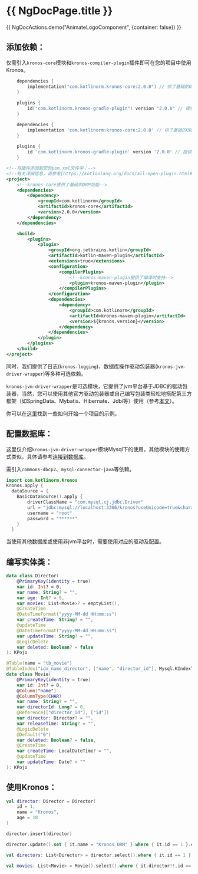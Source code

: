 # {{ NgDocPage.title }}

{{ NgDocActions.demo("AnimateLogoComponent", {container: false}) }}

## 添加依赖：

仅需引入`kronos-core`模块和`kronos-compiler-plugin`插件即可在您的项目中使用Kronos。

```kotlin group="import" name="gradle(kts)" icon="gradlekts"
    dependencies {
        implementation("com.kotlinorm.kronos-core:2.0.0") // 供了基础的ORM功能
    }
    
    plugins {
        id("com.kotlinorm.kronos-gradle-plugin") version "2.0.0" // 提供了编译时支持
    }
```

```groovy group="import" name="gradle(groovy)" icon="gradle"
    dependencies {
        implementation 'com.kotlinorm:kronos-core:2.0.0' // 供了基础的ORM功能
    }
    
    plugins {
        id 'com.kotlinorm.kronos-gradle-plugin' version '2.0.0' // 提供了编译时支持
    }
```


```xml group="import" name="maven" icon="maven"
<!--将插件添加到您的pom.xml文件中：-->
<!--有关详细信息，请参考[https://kotlinlang.org/docs/all-open-plugin.html#maven]。-->
<project>
    <!--kronos-core提供了基础的ORM功能-->
    <dependencies>
        <dependency>
            <groupId>com.kotlinorm</groupId>
            <artifactId>kronos-core</artifactId>
            <version>2.0.0</version>
        </dependency>
    </dependencies>

    <build>
        <plugins>
            <plugin>
                <groupId>org.jetbrains.kotlin</groupId>
                <artifactId>kotlin-maven-plugin</artifactId>
                <extensions>true</extensions>
                <configuration>
                    <compilerPlugins>
                        <!--kronos-maven-plugin提供了编译时支持-->
                        <plugin>kronos-maven-plugin</plugin>
                    </compilerPlugins>
                </configuration>
                <dependencies>
                    <dependency>
                        <groupId>com.kotlinorm</groupId>
                        <artifactId>kronos-maven-plugin</artifactId>
                        <version>${kronos.version}</version>
                    </dependency>
                </dependencies>
            </plugin>
        </plugins>
    </build>
</project>
```

同时，我们提供了日志(`kronos-logging`)、数据库操作驱动包装器(`kronos-jvm-driver-wrapper`)等多种可选依赖。

`kronos-jvm-driver-wrapper`是可选模块，它提供了jvm平台基于JDBC的驱动包装器，当然，您可以使用其他官方驱动包装器或自己编写包装类轻松地搭配第三方框架（如SpringData、Mybatis、Hibernate、Jdbi等）使用（参考[本文](/documentation/zh-CN/plugin/datasource-wrapper-and-third-part-framework)）。

你可以在[这里](https://github.com/Kronos-orm?tab=repositories)找到一些如何开始一个项目的示例。

## 配置数据库：

这里仅介绍`kronos-jvm-driver-wrapper`模块Mysql下的使用，其他模块的使用方式类似，具体请参考[连接到数据库](/documentation/zh-CN/database/connect-to-db)。

需引入`commons-dbcp2`、`mysql-connector-java`等依赖。

```kotlin group="KronosConfig" name="KronosConfig.kt"
import com.kotlinorm.Kronos
Kronos.apply {
  dataSource = {
    BasicDataSource().apply {
        driverClassName = "com.mysql.cj.jdbc.Driver"
        url = "jdbc:mysql://localhost:3306/kronos?useUnicode=true&characterEncoding=utf-8&useSSL=false&serverTimezone=UTC"
        username = "root"
        password = "******"
    }
  }
```
当使用其他数据库或使用非jvm平台时，需要使用对应的驱动及配置。

## 编写实体类：

```kotlin group="KPojo" name="Director.kt"
data class Director(
    @PrimaryKey(identity = true)
    var id: Int? = 0,
    var name: String? = "",
    var age: Int? = 0,
    var movies: List<Movie>? = emptyList(),
    @CreateTime
    @DateTimeFormat("yyyy-MM-dd HH:mm:ss")
    var createTime: String? = "",
    @updateTime
    @DateTimeFormat("yyyy-MM-dd HH:mm:ss")
    var updateTime: String? = "",
    @LogicDelete
    var deleted: Boolean? = false
): KPojo
```

```kotlin group="KPojo" name="Movie.kt"
@Table(name = "tb_movie")
@TableIndex("idx_name_director", ["name", "director_id"], Mysql.KIndexType.UNIQUE, Mysql.KIndexMethod.BTREE)
data class Movie(
    @PrimaryKey(identity = true)
    var id: Int? = 0,
    @Column("name")
    @ColumnType(CHAR)
    var name: String? = "",
    var directorId: Long? = 0,
    @Reference(["director_id"], ["id"])
    var director: Director? = "",
    var releaseTime: String? = "",
    @LogicDelete
    @Default("0")
    var deleted: Boolean? = false,
    @CreateTime
    var createTime: LocalDateTime? = "",
    @updateTime
    var updateTime: Date? = ""
): KPojo
```

## 使用Kronos：

```kotlin group="Kronos" name="Kronos.kt"
val director: Director = Director(
    id = 1,
    name = "Kronos",
    age = 18
)

director.insert(director)

director.update().set { it.name = "Kronos ORM" }.where { it.id == 1 }.execute()

val directors: List<Director> = director.select().where { it.id == 1 }.queryList()

val movies: List<Movie> = Movie().select().where { it.director!!.id == director.id.value }.queryList()

